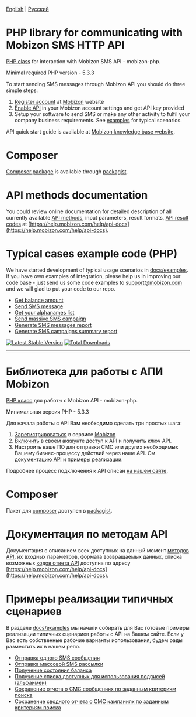 [English](#php-library-for-communicating-with-mobizon-sms-http-api) | [Русский](#Библиотека-для-работы-с-АПИ-mobizon)
# PHP library for communicating with Mobizon SMS HTTP API

[PHP class](https://github.com/mobizon/mobizon-php/blob/master/src/MobizonApi.php) for interaction with Mobizon SMS API - mobizon-php.

Minimal required PHP version - 5.3.3

To start sending SMS messages through Mobizon API you should do three simple steps:

1. [Register account](https://mobizon.com/registrationcountries) at [Mobizon](https://mobizon.com/) website
2. [Enable API](https://help.mobizon.com/help/api-docs/sms-api#how-to-set-up-api) in your Mobizon account settings and get API key provided
3. Setup your software to send SMS or make any other activity to fulfil your company business requirements. See [examples](https://github.com/mobizon/mobizon-php/tree/master/docs/examples) for typical scenarios.

API quick start guide is available at [Mobizon knowledge base website](https://help.mobizon.com/help/api-docs/sms-api).

# Composer

[Composer package](https://getcomposer.org/) is available through [packagist](https://packagist.org/packages/mobizon/mobizon-php).

# API methods documentation

You could review online documentation for detailed description of all currently available [API methods](https://help.mobizon.com/help/api-docs), 
input parameters, result formats, [API result codes](https://help.mobizon.com/help/api-docs/other#ApiCode) at [https://help.mobizon.com/help/api-docs](https://help.mobizon.com/help/api-docs).

# Typical cases example code (PHP)

We have started development of typical usage scenarios in [docs/examples](https://github.com/mobizon/mobizon-php/tree/master/docs/examples).
If you have own examples of integration, please help us in improving our code base - just send us some code examples to support@mobizon.com and we will glad to put your code to our repo. 

* [Get balance amount](https://github.com/mobizon/mobizon-php/blob/master/docs/examples/balance.php)
* [Send SMS message](https://github.com/mobizon/mobizon-php/blob/master/docs/examples/send_message.php)
* [Get your alphanames list](https://github.com/mobizon/mobizon-php/blob/master/docs/examples/alphanames.php)
* [Send massive SMS campaign](https://github.com/mobizon/mobizon-php/blob/master/docs/examples/send_mass_sms_campaign.php)
* [Generate SMS messages report](https://github.com/mobizon/mobizon-php/blob/master/docs/examples/generate_messages_report_csv.php)
* [Generate SMS campaigns summary report](https://github.com/mobizon/mobizon-php/blob/master/docs/examples/generate_campaigns_report_csv.php)

[![Latest Stable Version](https://poser.pugx.org/mobizon/mobizon-php/v/stable)](https://packagist.org/packages/mobizon/mobizon-php)
[![Total Downloads](https://poser.pugx.org/mobizon/mobizon-php/downloads)](https://packagist.org/packages/mobizon/mobizon-php)

---

# Библиотека для работы с АПИ Mobizon

[PHP класс](https://github.com/mobizon/mobizon-php/blob/master/src/MobizonApi.php) для работы с Mobizon API - mobizon-php.

Минимальная версия PHP - 5.3.3

Для начала работы с API Вам необходимо сделать три простых шага:

1. [Зарегистрироваться](https://mobizon.com/registrationcountries) в сервисе [Mobizon](https://mobizon.com/)
2. [Включить](https://help.mobizon.com/help/api-docs/sms-api#how-to-set-up-api) в своем аккаунте доступ к API и получить ключ API.
3. Настроить ваше ПО для отправки СМС или других необходимых Вашему бизнес-процессу действий через наше API. См. [документацию API](https://help.mobizon.com/help/api-docs) и [примеры реализации](https://github.com/mobizon/mobizon-php/tree/master/docs/examples).

Подробнее процесс подключения к API описан [на нашем сайте](https://help.mobizon.com/help/api-docs/sms-api).

# Composer

Пакет для [composer](https://getcomposer.org/) доступен в [packagist](https://packagist.org/packages/mobizon/mobizon-php).

# Документация по методам API

Документация с описанием всех доступных на данный момент [методов API](https://help.mobizon.com/help/api-docs), 
их входных параметров, формата возвращаемых данных, списка возможных 
[кодов ответа API](https://help.mobizon.com/help/api-docs/other#ApiCode) доступна по адресу [https://help.mobizon.com/help/api-docs](https://help.mobizon.com/help/api-docs).

# Примеры реализации типичных сценариев

В разделе [docs/examples](https://github.com/mobizon/mobizon-php/tree/master/docs/examples) мы начали собирать для Вас
готовые примеры реализации типичных сценариев работы с API на Вашем сайте. Если у Вас есть собственные рабочие
варианты использования, будем рады разместить их в нашем репо.

* [Отправка одного SMS сообщения](https://github.com/mobizon/mobizon-php/blob/master/docs/examples/send_message.php)
* [Отправка массовой SMS рассылки](https://github.com/mobizon/mobizon-php/blob/master/docs/examples/send_mass_sms_campaign.php)
* [Получение состояния баланса](https://github.com/mobizon/mobizon-php/blob/master/docs/examples/balance.php)
* [Получение списка доступных для использования подписей (альфаимен)](https://github.com/mobizon/mobizon-php/blob/master/docs/examples/alphanames.php)
* [Сохранение отчета о СМС сообщениях по заданным критериям поиска](https://github.com/mobizon/mobizon-php/blob/master/docs/examples/generate_messages_report_csv.php)
* [Сохранение сводного отчета о СМС кампаниях по заданным критериям поиска](https://github.com/mobizon/mobizon-php/blob/master/docs/examples/generate_campaigns_report_csv.php)

